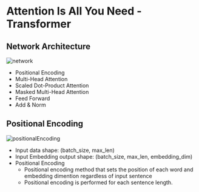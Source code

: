 # Attention Is All You Need - Transformer

## Network Architecture
![network](https://user-images.githubusercontent.com/22078438/58095633-6c4eca00-7c0e-11e9-81c0-5895af56c566.PNG)
- Positional Encoding
- Multi-Head Attention
- Scaled Dot-Product Attention
- Masked Multi-Head Attention
- Feed Forward
- Add & Norm

## Positional Encoding
![positionalEncoding](https://user-images.githubusercontent.com/22078438/58095960-feef6900-7c0e-11e9-8f31-082dec0ee4ec.PNG)

- Input data shape: (batch_size, max_len)
- Input Embedding output shape: (batch_size, max_len, embedding_dim)
- Positional Encoding
  - Positional encoding method that sets the position of each word and embedding dimention regardless of input sentence
  - Positional encoding is performed for each sentence length.
